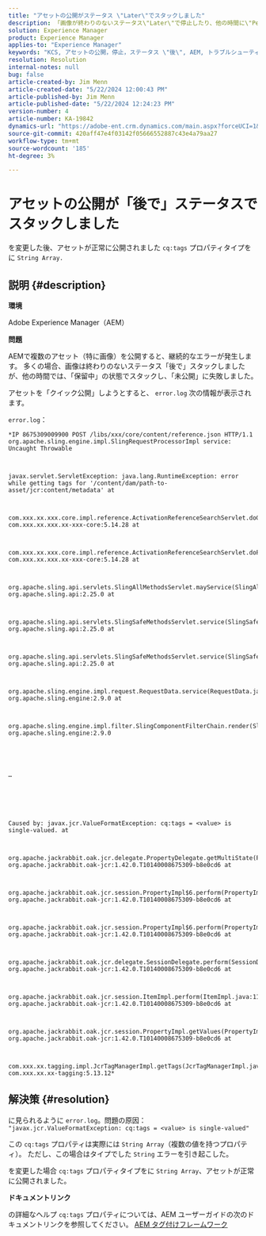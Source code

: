 ```yaml
---
title: "アセットの公開がステータス \"Later\"でスタックしました"
description: 「画像が終わりのないステータス\"Later\"で停止したり、他の時間に\"Pending\"で停止したりするAEMの問題を解決する方法を説明します。」
solution: Experience Manager
product: Experience Manager
applies-to: "Experience Manager"
keywords: "KCS, アセットの公開，停止，ステータス \"後\", AEM, トラブルシューティング，Adobe Experience Manager"
resolution: Resolution
internal-notes: null
bug: false
article-created-by: Jim Menn
article-created-date: "5/22/2024 12:00:43 PM"
article-published-by: Jim Menn
article-published-date: "5/22/2024 12:24:23 PM"
version-number: 4
article-number: KA-19842
dynamics-url: "https://adobe-ent.crm.dynamics.com/main.aspx?forceUCI=1&pagetype=entityrecord&etn=knowledgearticle&id=87824ae5-3218-ef11-9f8a-6045bd006268"
source-git-commit: 420aff47e4f03142f05666552887c43e4a79aa27
workflow-type: tm+mt
source-wordcount: '185'
ht-degree: 3%

---
```


# アセットの公開が「後で」ステータスでスタックしました


を変更した後、アセットが正常に公開されました `cq:tags` プロパティタイプをに `String Array.`

## 説明 {#description}


<b>環境</b>

Adobe Experience Manager（AEM）

<b>問題</b>

AEMで複数のアセット（特に画像）を公開すると、継続的なエラーが発生します。 多くの場合、画像は終わりのないステータス「後で」スタックしましたが、他の時間では、「保留中」の状態でスタックし、「未公開」に失敗しました。

アセットを「クイック公開」しようとすると、 `error.log` 次の情報が表示されます。

`error.log`：


```
*IP 8675309009900 POST /libs/xxx/core/content/reference.json HTTP/1.1 org.apache.sling.engine.impl.SlingRequestProcessorImpl service: Uncaught Throwable



javax.servlet.ServletException: java.lang.RuntimeException: error while getting tags for '/content/dam/path-to-asset/jcr:content/metadata' at

 

com.xxx.xx.xxx.core.impl.reference.ActivationReferenceSearchServlet.doGet(ActivationReferenceSearchServlet.java:140) com.xxx.xx.xxx.xx-xxx-core:5.14.28 at



com.xxx.xx.xxx.core.impl.reference.ActivationReferenceSearchServlet.doPost(ActivationReferenceSearchServlet.java:100) com.xxx.xx.xxx.xx-xxx-core:5.14.28 at

 

org.apache.sling.api.servlets.SlingAllMethodsServlet.mayService(SlingAllMethodsServlet.java:146) org.apache.sling.api:2.25.0 at

 

org.apache.sling.api.servlets.SlingSafeMethodsServlet.service(SlingSafeMethodsServlet.java:342) org.apache.sling.api:2.25.0 at



org.apache.sling.api.servlets.SlingSafeMethodsServlet.service(SlingSafeMethodsServlet.java:374) org.apache.sling.api:2.25.0 at



org.apache.sling.engine.impl.request.RequestData.service(RequestData.java:583) org.apache.sling.engine:2.9.0 at



org.apache.sling.engine.impl.filter.SlingComponentFilterChain.render(SlingComponentFilterChain.java:45) org.apache.sling.engine:2.9.0





…






Caused by: javax.jcr.ValueFormatException: cq:tags = <value> is single-valued. at



org.apache.jackrabbit.oak.jcr.delegate.PropertyDelegate.getMultiState(PropertyDelegate.java:137) org.apache.jackrabbit.oak-jcr:1.42.0.T10140008675309-b8e0cd6 at



org.apache.jackrabbit.oak.jcr.session.PropertyImpl$6.perform(PropertyImpl.java:266) org.apache.jackrabbit.oak-jcr:1.42.0.T10140008675309-b8e0cd6 at



org.apache.jackrabbit.oak.jcr.session.PropertyImpl$6.perform(PropertyImpl.java:261) org.apache.jackrabbit.oak-jcr:1.42.0.T10140008675309-b8e0cd6 at

 

org.apache.jackrabbit.oak.jcr.delegate.SessionDelegate.perform(SessionDelegate.java:210) org.apache.jackrabbit.oak-jcr:1.42.0.T10140008675309-b8e0cd6 at

 

org.apache.jackrabbit.oak.jcr.session.ItemImpl.perform(ItemImpl.java:112) org.apache.jackrabbit.oak-jcr:1.42.0.T10140008675309-b8e0cd6 at

 

org.apache.jackrabbit.oak.jcr.session.PropertyImpl.getValues(PropertyImpl.java:261) org.apache.jackrabbit.oak-jcr:1.42.0.T10140008675309-b8e0cd6 at

 

com.xxx.xx.tagging.impl.JcrTagManagerImpl.getTags(JcrTagManagerImpl.java:797) com.xxx.xx.xx-tagging:5.13.12*
```



## 解決策 {#resolution}


に見られるように `error.log`。問題の原因： `"javax.jcr.ValueFormatException: cq:tags = <value> is single-valued"`

この `cq:tags` プロパティは実際には `String Array`（複数の値を持つプロパティ）。 ただし、この場合はタイプでした `String` エラーを引き起こした。

を変更した場合 `cq:tags` プロパティタイプをに `String Array`、アセットが正常に公開されました。

<b>ドキュメントリンク</b>

の詳細なヘルプ `cq:tags` プロパティについては、AEM ユーザーガイドの次のドキュメントリンクを参照してください。
[AEM タグ付けフレームワーク](https://experienceleague.adobe.com/en/docs/experience-manager-65/content/implementing/developing/platform/tagging/framework)
